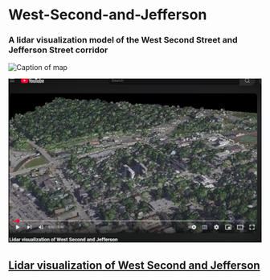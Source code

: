 # West-Second-and-Jefferson
### A lidar visualization model of the West Second Street and Jefferson Street corridor 
![Caption of map](Map.jpg)  

![Screenshot of animation](animation.jpg)
## [Lidar visualization of West Second and Jefferson](https://www.youtube.com/watch?v=yWy2XUowiiw)